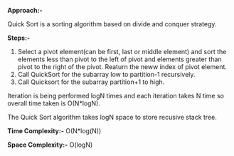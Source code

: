 **Approach:-**

Quick Sort is a sorting algorithm based on divide and conquer strategy.

**Steps:-**
1. Select a pivot element(can be first, last or middle element) and sort the elements less than pivot to the left of pivot and elements greater than pivot to the right of the pivot. Reaturn the neww index of pivot element.
2. Call QuickSort for the subarray low to partition-1 recursively.
3. Call Quicksort for the subarray partition+1 to high.

Iteration is being performed logN times and each iteration takes N time so overall time taken is O(N*logN).

The Quick Sort algorithm takes logN space to store recusive stack tree.

**Time Complexity:-** O(N*log(N))

**Space Complexity:-** O(logN)
